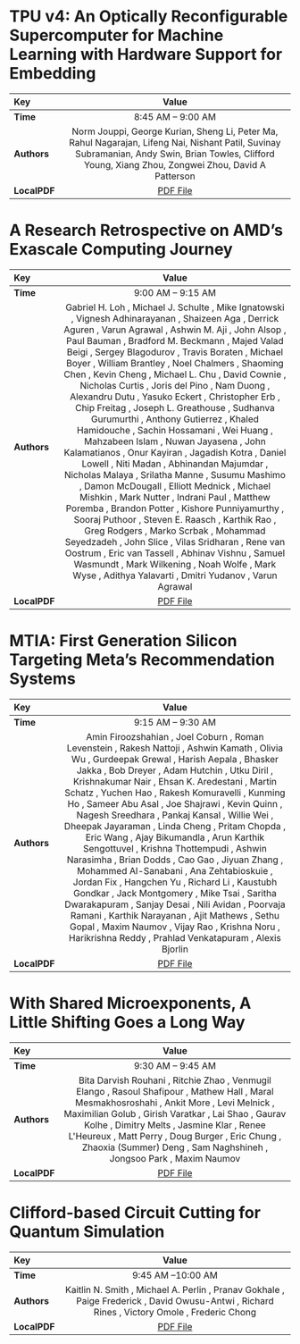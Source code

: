 
# TPU v4: An Optically Reconfigurable Supercomputer for Machine Learning with Hardware Support for Embedding

| Key | Value |
:----- | :----: 
|**Time** | 8:45 AM – 9:00 AM |
|**Authors** | Norm Jouppi, George Kurian, Sheng Li, Peter Ma, Rahul Nagarajan, Lifeng Nai, Nishant Patil, Suvinay Subramanian, Andy Swin, Brian Towles, Clifford Young, Xiang Zhou, Zongwei Zhou, David A Patterson |
|**LocalPDF** | [PDF File](Jouppi%20et%20al.%20-%202023%20-%20TPU%20v4%20An%20Optically%20Reconfigurable%20Supercomputer%20.pdf) |









# A Research Retrospective on AMD’s Exascale Computing Journey

| Key | Value |
:----- | :----: 
|**Time** | 9:00 AM – 9:15 AM |
|**Authors** | Gabriel H. Loh , Michael J. Schulte , Mike Ignatowski , Vignesh Adhinarayanan , Shaizeen Aga , Derrick Aguren , Varun Agrawal , Ashwin M. Aji , John Alsop , Paul Bauman , Bradford M. Beckmann , Majed Valad Beigi , Sergey Blagodurov , Travis Boraten , Michael Boyer , William Brantley , Noel Chalmers , Shaoming Chen , Kevin Cheng , Michael L. Chu , David Cownie , Nicholas Curtis , Joris del Pino , Nam Duong , Alexandru Dutu , Yasuko Eckert , Christopher Erb , Chip Freitag , Joseph L. Greathouse , Sudhanva Gurumurthi , Anthony Gutierrez , Khaled Hamidouche , Sachin Hossamani , Wei Huang , Mahzabeen Islam , Nuwan Jayasena , John Kalamatianos , Onur Kayiran , Jagadish Kotra , Daniel Lowell , Niti Madan , Abhinandan Majumdar , Nicholas Malaya , Srilatha Manne , Susumu Mashimo , Damon McDougall , Elliott Mednick , Michael Mishkin , Mark Nutter , Indrani Paul , Matthew Poremba , Brandon Potter , Kishore Punniyamurthy , Sooraj Puthoor , Steven E. Raasch , Karthik Rao , Greg Rodgers , Marko Scrbak , Mohammad Seyedzadeh , John Slice , Vilas Sridharan , Rene van Oostrum , Eric van Tassell , Abhinav Vishnu , Samuel Wasmundt , Mark Wilkening , Noah Wolfe , Mark Wyse , Adithya Yalavarti , Dmitri Yudanov , Varun Agrawal |
|**LocalPDF** | [PDF File](Loh%20et%20al.%20-%202023%20-%20A%20Research%20Retrospective%20on%20AMD's%20Exascale%20Computi.pdf) |









# MTIA: First Generation Silicon Targeting Meta’s Recommendation Systems

| Key | Value |
:----- | :----: 
|**Time** | 9:15 AM – 9:30 AM |
|**Authors** | Amin Firoozshahian , Joel Coburn , Roman Levenstein , Rakesh Nattoji , Ashwin Kamath , Olivia Wu , Gurdeepak Grewal , Harish Aepala , Bhasker Jakka , Bob Dreyer , Adam Hutchin , Utku Diril , Krishnakumar Nair , Ehsan K. Aredestani , Martin Schatz , Yuchen Hao , Rakesh Komuravelli , Kunming Ho , Sameer Abu Asal , Joe Shajrawi , Kevin Quinn , Nagesh Sreedhara , Pankaj Kansal , Willie Wei , Dheepak Jayaraman , Linda Cheng , Pritam Chopda , Eric Wang , Ajay Bikumandla , Arun Karthik Sengottuvel , Krishna Thottempudi , Ashwin Narasimha , Brian Dodds , Cao Gao , Jiyuan Zhang , Mohammed Al-Sanabani , Ana Zehtabioskuie , Jordan Fix , Hangchen Yu , Richard Li , Kaustubh Gondkar , Jack Montgomery , Mike Tsai , Saritha Dwarakapuram , Sanjay Desai , Nili Avidan , Poorvaja Ramani , Karthik Narayanan , Ajit Mathews , Sethu Gopal , Maxim Naumov , Vijay Rao , Krishna Noru , Harikrishna Reddy , Prahlad Venkatapuram , Alexis Bjorlin |
|**LocalPDF** | [PDF File](Firoozshahian%20et%20al.%20-%202023%20-%20MTIA%20First%20Generation%20Silicon%20Targeting%20Meta's%20Re.pdf) |









# With Shared Microexponents, A Little Shifting Goes a Long Way

| Key | Value |
:----- | :----: 
|**Time** | 9:30 AM – 9:45 AM |
|**Authors** | Bita Darvish Rouhani , Ritchie Zhao , Venmugil Elango , Rasoul Shafipour , Mathew Hall , Maral Mesmakhosroshahi , Ankit More , Levi Melnick , Maximilian Golub , Girish Varatkar , Lai Shao , Gaurav Kolhe , Dimitry Melts , Jasmine Klar , Renee L'Heureux , Matt Perry , Doug Burger , Eric Chung , Zhaoxia (Summer) Deng , Sam Naghshineh , Jongsoo Park , Maxim Naumov |
|**LocalPDF** | [PDF File](Darvish%20Rouhani%20et%20al.%20-%202023%20-%20With%20Shared%20Microexponents,%20A%20Little%20Shifting%20Goes.pdf) |









# Clifford-based Circuit Cutting for Quantum Simulation

| Key | Value |
:----- | :----: 
|**Time** | 9:45 AM –10:00 AM |
|**Authors** | Kaitlin N. Smith , Michael A. Perlin , Pranav Gokhale , Paige Frederick , David Owusu-Antwi , Richard Rines , Victory Omole , Frederic Chong |
|**LocalPDF** | [PDF File](Smith%20et%20al.%20-%202023%20-%20Clifford-based%20Circuit%20Cutting%20for%20Quantum%20Simulat.pdf) |








